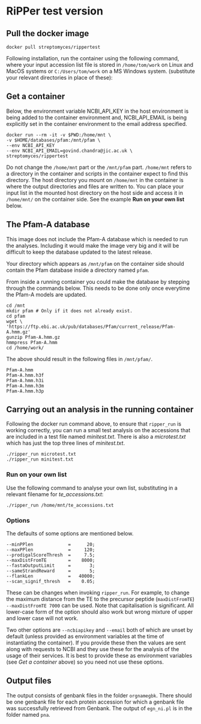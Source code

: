 # RiPPer test version

## Pull the docker image

~~~ {.sh}
docker pull streptomyces/rippertest
~~~

Following installation, run the container using the following command, where
your input accession list file is stored in `/home/tom/work` on Linux and
MacOS systems or `C:/Users/tom/work` on a MS Windows system. (substitute your
relevant directories in place of these):

## Get a container

Below, the environment variable NCBI_API_KEY in the host environment
is being added to the container environment and, NCBI_API_EMAIL is
being explicitly set in the container environment to the email address
specified.

~~~ {.sh}
docker run --rm -it -v $PWD:/home/mnt \
-v $HOME/databases/pfam:/mnt/pfam \
--env NCBI_API_KEY
--env NCBI_API_EMAIL=govind.chandra@jic.ac.uk \
streptomyces/rippertest
~~~

Do not change the `/home/mnt` part or the `/mnt/pfam` part.
`/home/mnt` refers to a directory in the
container and scripts in the container expect to find this directory.
The host directory you mount on `/home/mnt` in the container is where
the output directories and files are written to. You can place your
input list in the mounted host directory on the host side and access
it in `/home/mnt/` on the container side. See the example **Run on your
own list** below.

## The Pfam-A database

This image does not include the Pfam-A database which is needed to run
the analyses. Including it would make the image very big and it will
be difficult to keep the database updated to the latest release.

Your directory which appears as `/mnt/pfam` on the container side
should contain the Pfam database inside a directory named `pfam`.

From inside a running container you could make the database by
stepping through the commands below. This needs to be done only once
everytime the Pfam-A models are updated.

~~~ 
cd /mnt
mkdir pfam # Only if it does not already exist.
cd pfam
wget \
'https://ftp.ebi.ac.uk/pub/databases/Pfam/current_release/Pfam-A.hmm.gz'
gunzip Pfam-A.hmm.gz
hmmpress Pfam-A.hmm
cd /home/work/
~~~

The above should result in the following files in `/mnt/pfam/`.

    Pfam-A.hmm
    Pfam-A.hmm.h3f
    Pfam-A.hmm.h3i
    Pfam-A.hmm.h3m
    Pfam-A.hmm.h3p

## Carrying out an analysis in the running container

Following the docker run command above, to ensure that `ripper_run` is
working correctly, you can run a small test analysis on the accessions
that are included in a test file named *minitest.txt*. There is also
a *microtest.txt* which has just the top three lines
of *minitest.txt*.

~~~ {.sh}
./ripper_run microtest.txt
./ripper_run minitest.txt
~~~

### Run on your own list

Use the following command to analyse your own list, substituting in a
relevant filename for *te_accessions.txt*: 

~~~ {.sh}
./ripper_run /home/mnt/te_accessions.txt
~~~

### Options

The defaults of some options are mentioned below.

    --minPPlen             =      20;
    --maxPPlen             =     120;
    --prodigalScoreThresh  =     7.5;
    --maxDistFromTE        =    8000;
    --fastaOutputLimit     =       3;
    --sameStrandReward     =       5;
    --flankLen             =   40000;
    --scan_signif_thresh   =    0.05;

These can be changes when invoking `ripper_run`. For example, to
change the maximum distance from the TE to the precursor peptide
(`maxDistFromTE`) `--maxDistFromTE 7000` can be used. Note that
capitalisation is significant. All lower-case form of the option
should also work but wrong mixture of upper and lower case will not
work.

Two other options are `--ncbiapikey` and `--email` both of which are unset by
default (unless provided as environment variables at the time of instantiating
the container). If you provide these then the values are sent along with
requests to NCBI and they use these for the analysis of the usage of their
services. It is best to provide these as environment variables (see *Get a
container* above) so you need not use these options.

## Output files

The output consists of genbank files in the folder `orgnamegbk`. There
should be one genbank file for each protein accession for which a
genbank file was successfully retrieved from Genbank. The output of
`egn_ni.pl` is in the folder named `pna`. 

